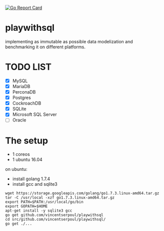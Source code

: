[![Go Report Card](https://goreportcard.com/badge/github.com/vincentserpoul/playwithsql)](https://goreportcard.com/report/github.com/vincentserpoul/playwithsql)

# playwithsql
implementing as immutable as possible data modelization and benchmarking it on different platforms.

# TODO LIST

- [x] MySQL
- [x] MariaDB
- [x] PerconaDB
- [x] Postgres
- [x] CockroachDB
- [x] SQLite
- [x] Microsoft SQL Server
- [ ] Oracle

# The setup

* 1 coreos
* 1 ubuntu 16.04

on ubuntu:
* install golang 1.7.4
* install gcc and sqlite3

```
wget https://storage.googleapis.com/golang/go1.7.3.linux-amd64.tar.gz
tar -C /usr/local -xzf go1.7.3.linux-amd64.tar.gz
export PATH=$PATH:/usr/local/go/bin
export GOPATH=$HOME
apt-get install -y sqlite3 gcc
go get github.com/vincentserpoul/playwithsql
cd src/github.com/vincentserpoul/playwithsql/
go get ./...
```
